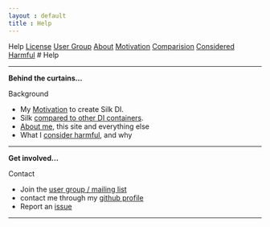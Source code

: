 ```yaml
---
layout : default
title : Help
---
```

<tour class="c-help">
Help
<a href="license.html">License</a>
<a href="https://groups.google.com/group/silk-di">User Group</a>
<a href="about.html">About</a>
<a href="motivation.html">Motivation</a>
<a href="comparison.html">Comparision</a>
<a href="harmful.html">Considered Harmful</a>
</tour>
# Help

----

<b class="bullet">Behind the curtains...</b>
<div class="icon"><span class="icon-beaker"></span>Background</div>

- My <a href="motivation.html">Motivation</a> to create Silk DI.
- Silk <a href="comparison.html">compared to other DI containers</a>.
- <a href="about.html">About me</a>, this site and everything else
- What I <a href="harmful.html">consider harmful</a>, and why

----

<b class="bullet">Get involved...</b>
<div class="icon"><span class="icon-comments"></span>Contact</div>

- Join the <a href="https://groups.google.com/group/silk-di">user group / mailing list</a>
- contact me through my [github profile](https://github.com/jbee)
- Report an <a href="https://github.com/jbee/silk/issues">issue</a>

----

